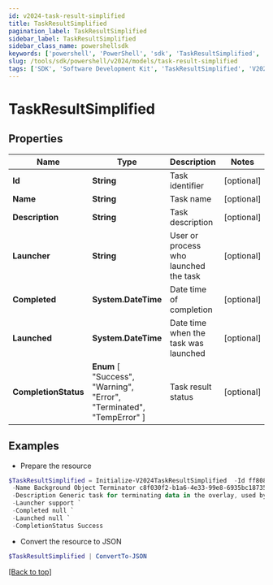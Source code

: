 ```yaml
---
id: v2024-task-result-simplified
title: TaskResultSimplified
pagination_label: TaskResultSimplified
sidebar_label: TaskResultSimplified
sidebar_class_name: powershellsdk
keywords: ['powershell', 'PowerShell', 'sdk', 'TaskResultSimplified', 'V2024TaskResultSimplified'] 
slug: /tools/sdk/powershell/v2024/models/task-result-simplified
tags: ['SDK', 'Software Development Kit', 'TaskResultSimplified', 'V2024TaskResultSimplified']
---
```



# TaskResultSimplified

## Properties

Name | Type | Description | Notes
------------ | ------------- | ------------- | -------------
**Id** | **String** | Task identifier | [optional] 
**Name** | **String** | Task name | [optional] 
**Description** | **String** | Task description | [optional] 
**Launcher** | **String** | User or process who launched the task | [optional] 
**Completed** | **System.DateTime** | Date time of completion | [optional] 
**Launched** | **System.DateTime** | Date time when the task was launched | [optional] 
**CompletionStatus** |  **Enum** [  "Success",    "Warning",    "Error",    "Terminated",    "TempError" ] | Task result status | [optional] 

## Examples

- Prepare the resource
```powershell
$TaskResultSimplified = Initialize-V2024TaskResultSimplified  -Id ff8081814d977c21014da056804a0af3 `
 -Name Background Object Terminator c8f030f2-b1a6-4e33-99e8-6935bc18735d `
 -Description Generic task for terminating data in the overlay, used by the TerminationService. `
 -Launcher support `
 -Completed null `
 -Launched null `
 -CompletionStatus Success
```

- Convert the resource to JSON
```powershell
$TaskResultSimplified | ConvertTo-JSON
```


[[Back to top]](#) 

